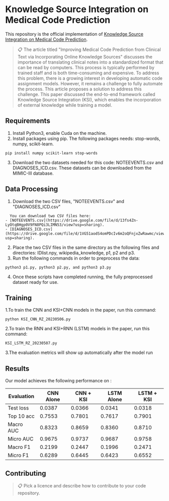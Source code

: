 # Knowledge Source Integration on Medical Code Prediction

This repository is the official implementation of [Knowledge Source Integration on Medical Code Prediction](https://dl.acm.org/doi/10.1145/3308558.3313485).

>📋  The article titled "Improving Medical Code Prediction from Clinical Text via Incorporating Online Knowledge Sources" discusses the importance of translating clinical notes into a standardized format that can be read by computers. This process is typically performed by trained staff and is both time-consuming and expensive. To address this problem, there is a growing interest in developing automatic code assignment models. However, it remains a challenge to fully automate the process. This article proposes a solution to address this challenge. This paper discussed the end-to-end framework called Knowledge Source Integration (KSI), which enables the incorporation of external knowledge while training a model. 


## Requirements

1. Install Python3, enable Cuda on the machine.  <br>
2. Install packages using pip. The following packages needs: stop-words, numpy, scikit-learn. <br>
```setup
pip install numpy scikit-learn stop-words
```
3. Download the two datasets needed for this code: NOTEEVENTS.csv and DIAGNOSES_ICD.csv. These datasets can be downloaded from the MIMIC-III database.


## Data Processing

1. Download the two CSV files, "NOTEEVENTS.csv" and "DIAGNOSES_ICD.csv" <br>
```setup
  You can download two CSV files here:
- [NOTEEVENTS.csv](https://drive.google.com/file/d/13fs4Zn-LyOtqBHgp0V9FN8PQi3LIMN53/view?usp=sharing).
- [DIAGNOSES_ICD.csv](https://drive.google.com/file/d/1VG51aodS4omPDcIv6m2oQFnjxZwRawmc/view?usp=sharing).
```
2. Place the two CSV files in the same directory as the following files and directories: IDlist.npy, wikipedia_knowledge, p1, p2 and p3. <br>
3. Run the following commands in order to preprocess the data: 
``` setup
python3 p1.py, python3 p2.py, and python3 p3.py  
```
4. Once these scripts have completed running, the fully preprocessed dataset ready for use.  <br>

## Training

1.To train the CNN and KSI+CNN models in the paper, run this command:
```train
python KSI_CNN_RZ_20230506.py
```
2.To train the RNN and KSI+RNN (LSTM) models in the paper, run this command:
```train
KSI_LSTM_RZ_20230507.py
```
3.The evaluation metrics will show up automatically after the model run

## Results

Our model achieves the following performance on :

| Evaluation    | CNN Alone | CNN + KSI | LSTM Alone| LSTM + KSI|
| ------------- | --------- | --------- | --------- | --------- |
| Test loss     |  0.0387   |  0.0366   |  0.0341   |  0.0318   |
| Top 10 acc    |  0.7553   |  0.7801   |  0.7617   |  0.7901   |
| Macro AUC     |  0.8323   |  0.8659   |  0.8360   |  0.8710   |
| Micro AUC     |  0.9675   |  0.9737   |  0.9687   |  0.9758   |
| Macro F1      |  0.2199   |  0.2447   |  0.1996   |  0.2471   |
| Micro F1      |  0.6289   |  0.6445   |  0.6423   |  0.6552   |

## Contributing

>📋  Pick a licence and describe how to contribute to your code repository. 
